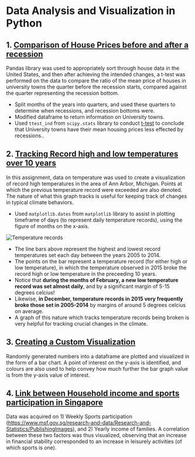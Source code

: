 # Data Analysis and Visualization in Python

## 1. [Comparison of House Prices before and after a recession](https://github.com/SphericalCopper/Data-Science-Projects-done-on-Coursera/blob/master/Module%201%20Assignment%204.ipynb)

Pandas library was used to appropriately sort through house data in the United States, and then after achieving the intended changes, a t-test was performed on the data to compare the ratio of the mean price of houses in university towns the quarter before the recession starts, compared against the quarter representing the recession bottom.

- Split months of the years into quarters, and used these quarters to determine when recessions, and recession bottoms were.
- Modified dataframe to return information on University towns. 
- Used  `ttest_ind` from `scipy.stats` library to conduct [t-test](https://www.investopedia.com/terms/t/t-test.asp) to conclude that University towns have their mean housing prices less effected by recessions..

## 2. [Tracking Record high and low temperatures over 10 years](https://github.com/SphericalCopper/Data-Science-Projects-done-on-Coursera/blob/master/Module%202%20Assignment%202.ipynb)

In this assignment, data on temperature was used to create a visualization of record high temperatures in the area of Ann Arbor, Michigan. Points at which the previous temperature record were exceeded are also denoted. The nature of what this graph tracks is useful for keeping track of changes in typical climate behaviors. 

- Used `matplotlib.dates` from `matplotlib` library to assist in plotting timeframe of days (to represent daily temperature records), using the figure of months on the x-axis.

![Temperature records](https://i.gyazo.com/f14765ba8f355917db82dfba917c000f.png)

- The line bars above represent the highest and lowest record temperatures set each day between the years 2005 to 2014. 
- The points on the bar represent a temperature record (for either high or low temperature), in which the temperature observed in 2015 broke the record high or low temperature in the preceeding 10 years.
- Notice that **during the months of February, a new low temperature record was set almost daily**, and by a significant margin of 5-15 degrees celcius! 
- Likewise, **in December, temperature records in 2015 very frequently broke those set in 2005-2014** by margins of around 5 degrees celcius on average.
- A graph of this nature which tracks temperature records being broken is very helpful for tracking crucial changes in the climate.

## 3. [Creating a Custom Visualization](https://github.com/SphericalCopper/Data-Science-Projects-done-on-Coursera/blob/master/Module%202%20Assignment%203.ipynb)

Randomly generated numbers into a dataframe are plotted and visualized in the form of a bar chart. A point of interest on the y-axis is identified, and colours are also used to help convey how much further the bar graph value is from the y-axis value of interest.

## 4. [Link between Household income and sports participation in Singapore](https://github.com/SphericalCopper/Data-Science-Projects-done-on-Coursera/blob/master/Module%202%20Assignment%204.ipynb)

Data was acquired on 1) Weekly Sports participation (https://www.msf.gov.sg/research-and-data/Research-and-Statistics/PublishingImages), and 2) Yearly income of families. A correlation between these two factors was thus visualized, observing that an increase in financial stability corresponded to an increase in leisurely activities (of which sports is one).
